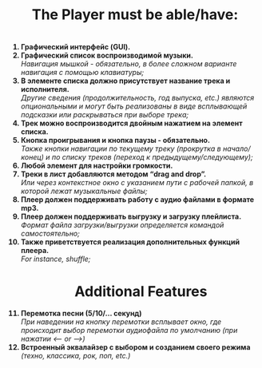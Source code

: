 <h1 align='center'>The Player must be able/have:</h1>



<h1></h1>
<ol type="1"><b>
<li>Графический интерфейс (GUI).</li>
   
<li>Графический список воспроизводимой музыки.</li></b>   
<i>Навигация мышкой - обязательно, в более сложном варианте навигация с помощью клавиатуры;</i><b>   
   
<li>В элементе списка должно присутствует название трека и исполнителя.</li></b>  
<i>Другие сведения (продолжительность, год выпуска, etc.) являются опциональными и могут
быть реализованы в виде всплывающей подсказки или раскрываться при выборе трека;</i><b>

<li>Трек можно воспроизводится двойным нажатием на элемент списка.</li>

<li>Кнопка проигрывания и кнопка паузы - обязательно.</li></b>
<i>Также кнопки навигации по текущему треку (прокрутка в начало/конец) и по списку треков (переход к предыдущему/следующему);</i><b>     
   
<li>Любой элемент для настройки громкости.</li>

<li>Треки в лист добавляются методом “drag and drop”.</li></b>
<i>Или через контекстное окно с указанием пути с рабочей папкой, в которой лежат музыкальные файлы;</i><b>  

<li>Плеер должен поддерживать работу с аудио файлами в формате mp3.</li>

<li>Плеер должен поддерживать выгрузку и загрузку плейлиста.</li></b>
<i>Формат файла загрузки/выгрузки определяется командой самостоятельно;</i><b> 

<li>Также приветствуется реализация дополнительных функций плеера.</li></b>
<i>For instance, shuffle;</i><b> 

<h1 align="center">Additional Features</h1>
   
<li>Перемотка песни (5/10/… секунд)</li></b>
<i>При наведении на кнопку перемотки всплывает окно, где происходит выбор перемотки аудиофайла по умолчанию (при нажатии <— or —>)</i><b>    

<li>Встроенный эквалайзер с выбором и созданием своего режима</li></b>
<i>(техно, классика, рок, поп, etc.)</i><b>
